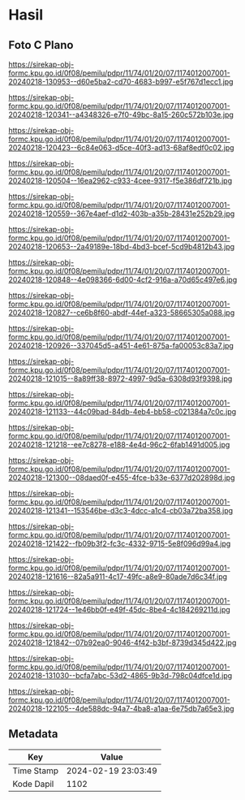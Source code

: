 # Hasil

## Foto C Plano

https://sirekap-obj-formc.kpu.go.id/0f08/pemilu/pdpr/11/74/01/20/07/1174012007001-20240218-130953--d60e5ba2-cd70-4683-b997-e5f767d1ecc1.jpg

https://sirekap-obj-formc.kpu.go.id/0f08/pemilu/pdpr/11/74/01/20/07/1174012007001-20240218-120341--a4348326-e7f0-49bc-8a15-260c572b103e.jpg

https://sirekap-obj-formc.kpu.go.id/0f08/pemilu/pdpr/11/74/01/20/07/1174012007001-20240218-120423--6c84e063-d5ce-40f3-ad13-68af8edf0c02.jpg

https://sirekap-obj-formc.kpu.go.id/0f08/pemilu/pdpr/11/74/01/20/07/1174012007001-20240218-120504--16ea2962-c933-4cee-9317-f5e386df721b.jpg

https://sirekap-obj-formc.kpu.go.id/0f08/pemilu/pdpr/11/74/01/20/07/1174012007001-20240218-120559--367e4aef-d1d2-403b-a35b-28431e252b29.jpg

https://sirekap-obj-formc.kpu.go.id/0f08/pemilu/pdpr/11/74/01/20/07/1174012007001-20240218-120653--2a49189e-18bd-4bd3-bcef-5cd9b4812b43.jpg

https://sirekap-obj-formc.kpu.go.id/0f08/pemilu/pdpr/11/74/01/20/07/1174012007001-20240218-120848--4e098366-6d00-4cf2-916a-a70d65c497e6.jpg

https://sirekap-obj-formc.kpu.go.id/0f08/pemilu/pdpr/11/74/01/20/07/1174012007001-20240218-120827--ce6b8f60-abdf-44ef-a323-58665305a088.jpg

https://sirekap-obj-formc.kpu.go.id/0f08/pemilu/pdpr/11/74/01/20/07/1174012007001-20240218-120926--337045d5-a451-4e61-875a-fa00053c83a7.jpg

https://sirekap-obj-formc.kpu.go.id/0f08/pemilu/pdpr/11/74/01/20/07/1174012007001-20240218-121015--8a89ff38-8972-4997-9d5a-6308d93f9398.jpg

https://sirekap-obj-formc.kpu.go.id/0f08/pemilu/pdpr/11/74/01/20/07/1174012007001-20240218-121133--44c09bad-84db-4eb4-bb58-c021384a7c0c.jpg

https://sirekap-obj-formc.kpu.go.id/0f08/pemilu/pdpr/11/74/01/20/07/1174012007001-20240218-121218--ee7c8278-e188-4e4d-96c2-6fab1491d005.jpg

https://sirekap-obj-formc.kpu.go.id/0f08/pemilu/pdpr/11/74/01/20/07/1174012007001-20240218-121300--08daed0f-e455-4fce-b33e-6377d202898d.jpg

https://sirekap-obj-formc.kpu.go.id/0f08/pemilu/pdpr/11/74/01/20/07/1174012007001-20240218-121341--153546be-d3c3-4dcc-a1c4-cb03a72ba358.jpg

https://sirekap-obj-formc.kpu.go.id/0f08/pemilu/pdpr/11/74/01/20/07/1174012007001-20240218-121422--fb09b3f2-fc3c-4332-9715-5e8f096d99a4.jpg

https://sirekap-obj-formc.kpu.go.id/0f08/pemilu/pdpr/11/74/01/20/07/1174012007001-20240218-121616--82a5a911-4c17-49fc-a8e9-80ade7d6c34f.jpg

https://sirekap-obj-formc.kpu.go.id/0f08/pemilu/pdpr/11/74/01/20/07/1174012007001-20240218-121724--1e46bb0f-e49f-45dc-8be4-4c184269211d.jpg

https://sirekap-obj-formc.kpu.go.id/0f08/pemilu/pdpr/11/74/01/20/07/1174012007001-20240218-121842--07b92ea0-9046-4f42-b3bf-8739d345d422.jpg

https://sirekap-obj-formc.kpu.go.id/0f08/pemilu/pdpr/11/74/01/20/07/1174012007001-20240218-131030--bcfa7abc-53d2-4865-9b3d-798c04dfce1d.jpg

https://sirekap-obj-formc.kpu.go.id/0f08/pemilu/pdpr/11/74/01/20/07/1174012007001-20240218-122105--4de588dc-94a7-4ba8-a1aa-6e75db7a65e3.jpg


## Metadata

| Key        | Value               |
| ---------- | ------------------- |
| Time Stamp | 2024-02-19 23:03:49 |
| Kode Dapil | 1102                |




